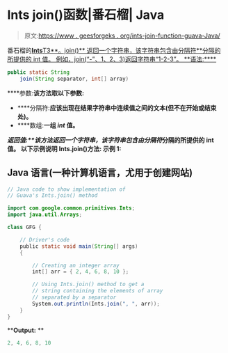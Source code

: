 # Ints join()函数|番石榴| Java

> 原文:[https://www . geesforgeks . org/ints-join-function-guava-Java/](https://www.geeksforgeeks.org/ints-join-function-guava-java/)

番石榴的[**Ints**T3**。join()** 返回一个字符串，该字符串包含由分隔符**分隔的所提供的 int 值。
例如，join(“-”、1、2、3)返回字符串“1-2-3”。
**语法:****](https://www.geeksforgeeks.org/ints-class-guava-java/) 

```java
public static String 
    join(String separator, int[] array)
```

****参数:**该方法取以下参数:** 

*   ****分隔符:**应该出现在结果字符串中连续值之间的文本(但不在开始或结束处)。**
*   ****数组:**一组 *int* 值。**

****返回值:**该方法返回一个字符串，该字符串包含由*分隔符*分隔的所提供的 int 值。
以下示例说明 Ints.join()方法:
**示例 1:**** 

## **Java 语言(一种计算机语言，尤用于创建网站)**

```java
// Java code to show implementation of
// Guava's Ints.join() method

import com.google.common.primitives.Ints;
import java.util.Arrays;

class GFG {

    // Driver's code
    public static void main(String[] args)
    {

        // Creating an integer array
        int[] arr = { 2, 4, 6, 8, 10 };

        // Using Ints.join() method to get a
        // string containing the elements of array
        // separated by a separator
        System.out.println(Ints.join(", ", arr));
    }
}
```

****Output:** **

```java
2, 4, 6, 8, 10
```